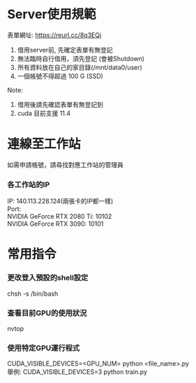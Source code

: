 # Server使用規範
表單網址: https://reurl.cc/8q3EQj
1. 借用server前, 先確定表單有無登記
2. 無法臨時自行借用，須先登記 (會被Shutdown)
3. 所有資料放在自己的家目錄(/mnt/data0/user)
4. 一個帳號不得超過 100 G (SSD)

Note:
1. 借用後請先確認表單有無登記到
2. cuda 目前支援 11.4

# 連線至工作站
如需申請帳號，請尋找對應工作站的管理員  
### 各工作站的IP
IP: 140.113.228.124(兩張卡的IP都一樣)  
Port:   
NVIDIA GeForce RTX 2080 Ti: 10102  
NVIDIA GeForce RTX 3090: 10101  

# 常用指令
### 更改登入預設的shell設定
chsh -s /bin/bash  
### 查看目前GPU的使用狀況
nvtop  
### 使用特定GPU運行程式
CUDA_VISIBLE_DEVICES=<GPU_NUM> python <file_name>.py  
舉例: CUDA_VISIBLE_DEVICES=3 python train.py  
